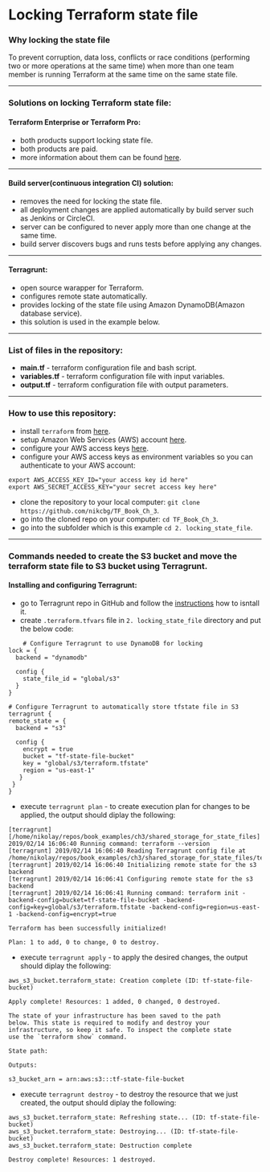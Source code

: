 # Locking Terraform state file 

### Why locking the state file

To prevent corruption, data loss, conflicts or race conditions (performing two or more operations at the same time)
when more than one team member is running Terraform at the same time on the same state file.

----------------------------------------------------------------------------------------------------------------

### Solutions on locking Terraform state file:

#### Terraform Enterprise or Terraform Pro:
- both products support locking state file. 
- both products are paid. 
- more information about them can be found [here](https://www.hashicorp.com/products/terraform).

---------------------------------------------------------------------------------------------------------------------------

#### Build server(continuous integration CI) solution: 
- removes the need for locking the state file.
- all deployment changes are applied automatically by build server such as Jenkins or CircleCI.
- server can be configured to never apply more than one change at the same time.
- build server discovers bugs and runs tests before applying any changes.

-------------------------------------------------------------------------------------------------------------------------

#### Terragrunt:
- open source warapper for Terraform.
- configures remote state automatically.
- provides locking of the state file using Amazon DynamoDB(Amazon database service).
- this solution is used in the example below.
--------------------------------------------------------------------------------------------------------------
### List of files in the repository:
- __main.tf__ - terraform configuration file and bash script.
- __variables.tf__ - terraform configuration file with input variables.
- __output.tf__ - terraform configuration file with output parameters.

----------------------------------------------------------------------------------------------------------------------
### How to use this repository:
- install `terraform` from [here](https://www.terraform.io/downloads.html).
- setup Amazon Web Services (AWS) account [here](https://aws.amazon.com/).
- configure your AWS access keys [here](https://docs.aws.amazon.com/general/latest/gr/aws-sec-cred-types.html#access-keys-and-secret-access-keys).
- configure your AWS access keys as environment variables so you can authenticate to your AWS account:

```
export AWS_ACCESS_KEY_ID="your access key id here"
export AWS_SECRET_ACCESS_KEY="your secret access key here"
```
   
- clone the repository to your local computer: `git clone https://github.com/nikcbg/TF_Book_Ch_3`.
- go into the cloned repo on your computer: `cd TF_Book_Ch_3`.
- go into the subfolder which is this example `cd 2. locking_state_file`.

------------------------------------------------------------------------------------------------------------------
### Commands needed to create the S3 bucket and move the terraform state file to S3 bucket using Terragrunt.

#### Installing and configuring Terragrunt:
 - go to Terragrunt repo in GitHub and follow the [instructions](https://github.com/gruntwork-io/terragrunt#install-terragrunt) how to isntall it.
 - create `.terraform.tfvars` file in `2. locking_state_file` directory and put the below code:
```
    # Configure Terragrunt to use DynamoDB for locking
lock = {
  backend = "dynamodb"

  config {
    state_file_id = "global/s3"
  }
}

# Configure Terragrunt to automatically store tfstate file in S3
terragrunt {
remote_state = {
  backend = "s3"

  config {
    encrypt = true
    bucket = "tf-state-file-bucket"
    key = "global/s3/terraform.tfstate"
    region = "us-east-1"
   }
 }
}

```
- execute `terragrunt plan` - to create execution plan for changes to be applied, the output should diplay the following:  
```
[terragrunt] [/home/nikolay/repos/book_examples/ch3/shared_storage_for_state_files] 2019/02/14 16:06:40 Running command: terraform --version
[terragrunt] 2019/02/14 16:06:40 Reading Terragrunt config file at /home/nikolay/repos/book_examples/ch3/shared_storage_for_state_files/terraform.tfvars
[terragrunt] 2019/02/14 16:06:40 Initializing remote state for the s3 backend
[terragrunt] 2019/02/14 16:06:41 Configuring remote state for the s3 backend
[terragrunt] 2019/02/14 16:06:41 Running command: terraform init -backend-config=bucket=tf-state-file-bucket -backend-config=key=global/s3/terraform.tfstate -backend-config=region=us-east-1 -backend-config=encrypt=true

Terraform has been successfully initialized!

Plan: 1 to add, 0 to change, 0 to destroy.
```
  
- execute `terragrunt apply` - to apply the desired changes, the output should diplay the following:

```
aws_s3_bucket.terraform_state: Creation complete (ID: tf-state-file-bucket)

Apply complete! Resources: 1 added, 0 changed, 0 destroyed.

The state of your infrastructure has been saved to the path
below. This state is required to modify and destroy your
infrastructure, so keep it safe. To inspect the complete state
use the `terraform show` command.

State path: 

Outputs:

s3_bucket_arn = arn:aws:s3:::tf-state-file-bucket

```

- execute `terragrunt destroy` - to destroy the resource that we just created, the output should diplay the following:
```
aws_s3_bucket.terraform_state: Refreshing state... (ID: tf-state-file-bucket)
aws_s3_bucket.terraform_state: Destroying... (ID: tf-state-file-bucket)
aws_s3_bucket.terraform_state: Destruction complete

Destroy complete! Resources: 1 destroyed.

```

